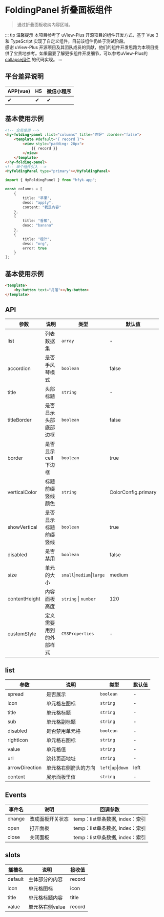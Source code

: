 # FoldingPanel 折叠面板组件
> 通过折叠面板收纳内容区域。

::: tip 温馨提示
本项目参考了 uView-Plus 开源项目的组件开发方式，基于 Vue 3 和 TypeScript 实现了自定义组件。目前该组件仍处于测试阶段。<br>
感谢 uView-Plus 开源项目及其团队成员的贡献，他们的组件开发思路为本项目提供了宝贵地参考。如果需要了解更多组件开发细节，可以参考uView-Plus的 [collapse组件](https://uiadmin.net/uview-plus/components/collapse.html) 的代码实现。
:::

## 平台差异说明

| APP(vue) | H5 | 微信小程序 |
|-----|----|-------|
| ✔   | ✔  | ✔     |

## 基本使用示例

```html
<!-- 全局使用 -->
<hy-folding-panel :list="columns" title="你好" :border="false">
    <template #default="{ record }">
        <view style="padding: 20px">
            {{ record }}
        </view>
    </template>
</hy-folding-panel>
<!-- 单个组件引入 -->
<HyFoldingPanel type="primary"></HyFoldingPanel>
```
```ts
import { HyFoldingPanel } from "hfyk-app";

const columns = [
    {
        title: "苹果",
        desc: "apply",
        content: "我是内容"
    },
    {
        title: "香蕉",
        desc: "banana"
    },
    {
        title: "橙汁",
        desc: "org",
        error: true
    }
];
```

## 基本使用示例

```html
<template>
    <hy-button text="月落"></hy-button>
</template>
```

## API

| 参数            | 说明          | 类型                         | 默认值                 |
|---------------|-------------|----------------------------|---------------------|
| list          | 列表数据集       | `array`                    | -                   |
| accordion     | 是否手风琴模式     | `boolean`                  | false               |
| title         | 头部标题        | `string`                   | -                   |
| titleBorder   | 是否显示头部底部边框  | `boolean`                  | false               |
| border        | 是否显示cell下边框 | `boolean`                  | true                |
| verticalColor | 标题前缀竖线颜色    | `string`                   | ColorConfig.primary |
| showVertical  | 是否显示标题前缀竖线  | `boolean`                  | true                |
| disabled      | 是否禁用        | `boolean`                  | false               |
| size          | 单元的大小       | `small`\|`medium`\|`large` | medium              |
| contentHeight | 内容面板高度      | `string` \| `number`       | 120                 |
| customStyle   | 定义需要用到的外部样式 | `CSSProperties`            | -                   |


## list

| 参数             | 说明         | 类型                   | 默认值  |
|----------------|------------|----------------------|------|
| spread         | 是否展示       | `boolean`            | -    |
| icon           | 单元格左图标     | `string`             | -    |
| title          | 单元格标题      | `string`             | -    |
| sub            | 单元格副标题     | `string`             | -    |
| disabled       | 是否禁用单元格    | `boolean`            | -    |
| rightIcon      | 单元格右图标     | `string`             | -    |
| value          | 单元格值       | `string`             | -    |
| url            | 跳转页面地址     | `string`             | -    |
| arrowDirection | 单元格右侧箭头的方向 | `left`\|`up`\|`down` | left |
| content        | 展示面板里值     | `string`             | -    |

## Events

| 事件名    | 说明       | 回调参数                    |
|--------|----------|-------------------------|
| change | 改成面板开关状态 | temp：list单条数据, index：索引 |
| open   | 打开面板     | temp：list单条数据, index：索引 |
| close  | 关闭面板     | temp：list单条数据, index：索引 |

## slots

| 插槽名     | 说明         | 接收值    |
|---------|------------|--------|
| default | 主体部分的内容    | record |
| icon    | 单元格图标      | icon   |
| title   | 单元格标题内容    | title  |
| value   | 单元格右侧value | record |